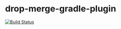 # drop-merge-gradle-plugin
[![Build Status](https://travis-ci.org/astellingwerf/drop-merge-gradle-plugin.svg?branch=master)](https://travis-ci.org/astellingwerf/drop-merge-gradle-plugin)
